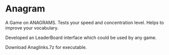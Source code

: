 # Anagram
A Game on ANAGRAMS.
Tests your speed and concentration level.
Helps to improve your vocabulary.

Developed an LeaderBoard interface which could be used by any game.

Download Anaglinks.7z for executable.
